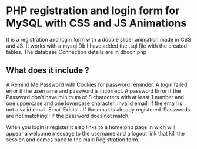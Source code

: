 # PHP registration and login form for MySQL with CSS and JS Animations
It is a registration and login form with a double slider animation made in CSS and JS.
It works with a mysql Db
I have added the .sql file with the created tables.
The database Connection details are in dbcon.php

What does it include ?
----------
A Remind Me Password with Cookies for password reminder.
A login failed error if the username and password is incorrect.
A password Error if the Password don't have minimum of 8 characters with at least 1 number and one uppercase and one lowercase character.
Invalid email! if the email is not a valid email.
Email Exists! : If the email is already registered.
Passwords are not matching!: If the password does not match.

When you login ir register It also links to a home.php page in wich will appear a welcome message to the username and a logout link that kill the session and comes back to the main Registration form.